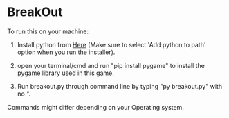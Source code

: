# BreakOut

To run this on your machine:
1. Install python from [Here](https://www.python.org/) (Make sure to select 'Add python to path' option when you run the installer).

2. open your terminal/cmd and run "pip install pygame" to install the pygame library used in this game.

3. Run breakout.py through command line by typing "py breakout.py" with no ".

Commands might differ depending on your Operating system.